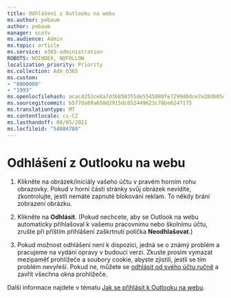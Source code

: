 ```yaml
---
title: Odhlášení z Outlooku na webu
ms.author: pebaum
author: pebaum
manager: scotv
ms.audience: Admin
ms.topic: article
ms.service: o365-administration
ROBOTS: NOINDEX, NOFOLLOW
localization_priority: Priority
ms.collection: Adm_O365
ms.custom:
- "8000008"
- "1993"
ms.openlocfilehash: acac4252ce8a7d3b858355de5545080fe7299d0dce7e28db05436e2b06e8c3f6
ms.sourcegitcommit: b5f7da89a650d2915dc652449623c78be6247175
ms.translationtype: MT
ms.contentlocale: cs-CZ
ms.lasthandoff: 08/05/2021
ms.locfileid: "54084780"
---
```

# <a name="sign-out-of-outlook-on-the-web"></a>Odhlášení z Outlooku na webu

1. Klikněte na obrázek/iniciály vašeho účtu v pravém horním rohu obrazovky. Pokud v horní části stránky svůj obrázek nevidíte, zkontrolujte, jestli nemáte zapnuté blokování reklam. To někdy brání zobrazení obrázku.

2. Klikněte na **Odhlásit**. (Pokud nechcete, aby se Outlook na webu automaticky přihlašoval k vašemu pracovnímu nebo školnímu účtu, zrušte při příštím přihlášení zaškrtnutí políčka **Neodhlašovat**.)

3. Pokud možnost odhlášení není k dispozici, jedná se o známý problém a pracujeme na vydání opravy v budoucí verzi.  Zkuste prosím vymazat mezipaměť prohlížeče a soubory cookie, abyste zjistili, jestli se tím problém nevyřeší.  Pokud ne, můžete se [odhlásit od svého účtu ručně](https://login.live.com/logout.srf) a zavřít všechna okna prohlížeče.

Další informace najdete v tématu [Jak se přihlásit k Outlooku na webu](https://support.office.com/article/how-to-sign-in-to-outlook-on-the-web-763fab4d-0138-4814-b450-37fc286bcb79).
